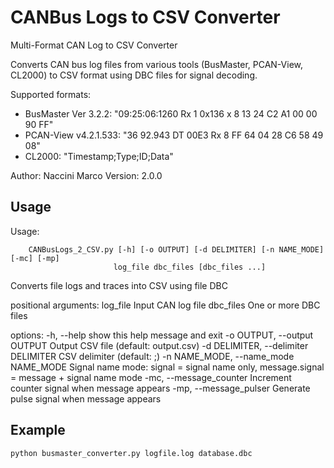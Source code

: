 # CANBus Logs to CSV Converter 

Multi-Format CAN Log to CSV Converter

Converts CAN bus log files from various tools (BusMaster, PCAN-View, CL2000)
to CSV format using DBC files for signal decoding.

Supported formats:
- BusMaster Ver 3.2.2: "09:25:06:1260 Rx 1 0x136 x 8 13 24 C2 A1 00 00 90 FF"
- PCAN-View v4.2.1.533: "36    92.943 DT     00E3 Rx 8  FF 64 04 28 C6 58 49 08"
- CL2000: "Timestamp;Type;ID;Data"

Author: Naccini Marco
Version: 2.0.0


## Usage 

Usage: 
		
		CANBusLogs_2_CSV.py [-h] [-o OUTPUT] [-d DELIMITER] [-n NAME_MODE] [-mc] [-mp]
                           log_file dbc_files [dbc_files ...]

Converts file logs and traces into CSV using file DBC

positional arguments:
  log_file              Input CAN log file
  dbc_files             One or more DBC files

options:
  -h, --help            show this help message and exit
  -o OUTPUT, --output OUTPUT
                        Output CSV file (default: output.csv)
  -d DELIMITER, --delimiter DELIMITER
                        CSV delimiter (default: ;)
  -n NAME_MODE, --name_mode NAME_MODE
                        Signal name mode: signal = signal name only, message.signal = message + signal name mode
  -mc, --message_counter
                        Increment counter signal when message appears
  -mp, --message_pulser
                        Generate pulse signal when message appears

## Example  

	python busmaster_converter.py logfile.log database.dbc
